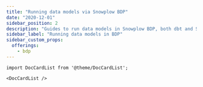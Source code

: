 ```yaml
---
title: "Running data models via Snowplow BDP"
date: "2020-12-01"
sidebar_position: 2
description: "Guides to run data models in Snowplow BDP, both dbt and SQL Runner."
sidebar_label: "Running data models in BDP"
sidebar_custom_props:
  offerings:
    - bdp
---
```


```mdx-code-block
import DocCardList from '@theme/DocCardList';

<DocCardList />
```
